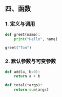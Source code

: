 ## 四、函数

### 1. 定义与调用

```python
def greet(name):
    print("Hello", name)

greet("Tom")
```

### 2. 默认参数与可变参数

```python
def add(a, b=0):
    return a + b

def total(*args):
    return sum(args)
```


